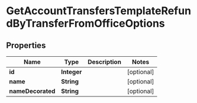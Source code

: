 
# GetAccountTransfersTemplateRefundByTransferFromOfficeOptions

## Properties
Name | Type | Description | Notes
------------ | ------------- | ------------- | -------------
**id** | **Integer** |  |  [optional]
**name** | **String** |  |  [optional]
**nameDecorated** | **String** |  |  [optional]



